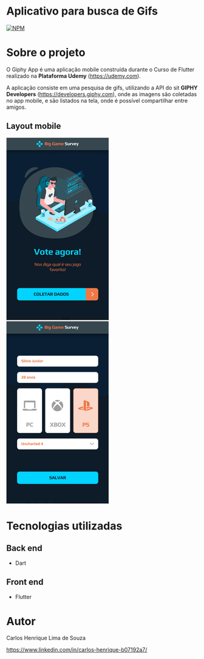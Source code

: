 # Aplicativo para busca de Gifs
[![NPM](https://img.shields.io/npm/l/react)](https://github.com/chenrilima/git-giphy/blob/master/LICENSE) 


# Sobre o projeto

O Giphy App é uma aplicação mobile construída durante o Curso de Flutter realizado na **Plataforma Udemy** (https://udemy.com).

A aplicação consiste em uma pesquisa de gifs, utilizando a API do sit **GIPHY Developers** (https://developers.giphy.com), onde as imagens são coletadas no app mobile, e são listados na tela, onde é possível compartilhar entre amigos.


## Layout mobile
![Mobile 1](https://github.com/acenelio/assets/raw/main/sds1/mobile1.png) ![Mobile 2](https://github.com/acenelio/assets/raw/main/sds1/mobile2.png)


# Tecnologias utilizadas
## Back end
- Dart
## Front end
- Flutter

# Autor

Carlos Henrique Lima de Souza

https://www.linkedin.com/in/carlos-henrique-b07192a7/


